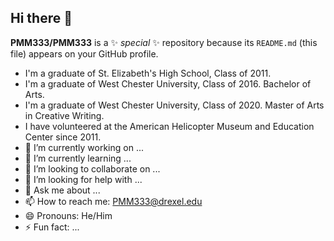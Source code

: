 ## Hi there 👋

**PMM333/PMM333** is a ✨ _special_ ✨ repository because its `README.md` (this file) appears on your GitHub profile.

- I'm a graduate of St. Elizabeth's High School, Class of 2011.
- I'm a graduate of West Chester University, Class of 2016. Bachelor of Arts.
- I'm a graduate of West Chester University, Class of 2020. Master of Arts in Creative Writing.
- I have volunteered at the American Helicopter Museum and Education Center since 2011.
- 🔭 I’m currently working on ...
- 🌱 I’m currently learning ...
- 👯 I’m looking to collaborate on ...
- 🤔 I’m looking for help with ...
- 💬 Ask me about ...
- 📫 How to reach me: PMM333@drexel.edu
- 😄 Pronouns: He/Him
- ⚡ Fun fact: ...
